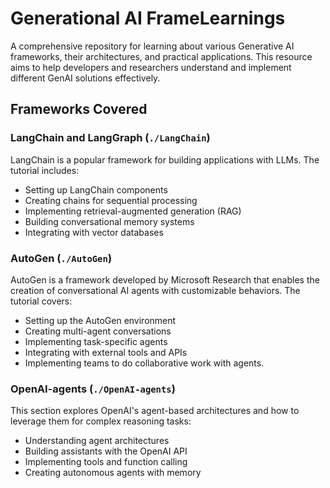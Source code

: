# Generational AI FrameLearnings

A comprehensive repository for learning about various Generative AI frameworks, their architectures, and practical applications. This resource aims to help developers and researchers understand and implement different GenAI solutions effectively.

## Frameworks Covered

### LangChain and LangGraph (`./LangChain`)
LangChain is a popular framework for building applications with LLMs. The tutorial includes:
- Setting up LangChain components
- Creating chains for sequential processing
- Implementing retrieval-augmented generation (RAG)
- Building conversational memory systems
- Integrating with vector databases

### AutoGen (`./AutoGen`)
AutoGen is a framework developed by Microsoft Research that enables the creation of conversational AI agents with customizable behaviors. The tutorial covers:
- Setting up the AutoGen environment
- Creating multi-agent conversations
- Implementing task-specific agents
- Integrating with external tools and APIs
- Implementing teams to do collaborative work with agents.

### OpenAI-agents (`./OpenAI-agents`)
This section explores OpenAI's agent-based architectures and how to leverage them for complex reasoning tasks:
- Understanding agent architectures
- Building assistants with the OpenAI API
- Implementing tools and function calling
- Creating autonomous agents with memory

